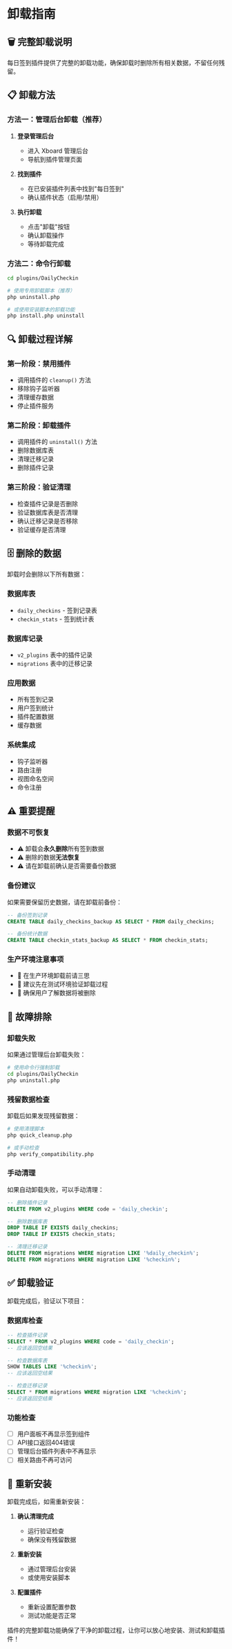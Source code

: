 # 卸载指南

## 🗑️ **完整卸载说明**

每日签到插件提供了完整的卸载功能，确保卸载时删除所有相关数据，不留任何残留。

## 📋 **卸载方法**

### **方法一：管理后台卸载（推荐）**

1. **登录管理后台**
   - 进入 Xboard 管理后台
   - 导航到插件管理页面

2. **找到插件**
   - 在已安装插件列表中找到"每日签到"
   - 确认插件状态（启用/禁用）

3. **执行卸载**
   - 点击"卸载"按钮
   - 确认卸载操作
   - 等待卸载完成

### **方法二：命令行卸载**

```bash
cd plugins/DailyCheckin

# 使用专用卸载脚本（推荐）
php uninstall.php

# 或使用安装脚本的卸载功能
php install.php uninstall
```

## 🔍 **卸载过程详解**

### **第一阶段：禁用插件**
- 调用插件的 `cleanup()` 方法
- 移除钩子监听器
- 清理缓存数据
- 停止插件服务

### **第二阶段：卸载插件**
- 调用插件的 `uninstall()` 方法
- 删除数据库表
- 清理迁移记录
- 删除插件记录

### **第三阶段：验证清理**
- 检查插件记录是否删除
- 验证数据库表是否清理
- 确认迁移记录是否移除
- 验证缓存是否清理

## 🗄️ **删除的数据**

卸载时会删除以下所有数据：

### **数据库表**
- `daily_checkins` - 签到记录表
- `checkin_stats` - 签到统计表

### **数据库记录**
- `v2_plugins` 表中的插件记录
- `migrations` 表中的迁移记录

### **应用数据**
- 所有签到记录
- 用户签到统计
- 插件配置数据
- 缓存数据

### **系统集成**
- 钩子监听器
- 路由注册
- 视图命名空间
- 命令注册

## ⚠️ **重要提醒**

### **数据不可恢复**
- ⚠️ 卸载会**永久删除**所有签到数据
- ⚠️ 删除的数据**无法恢复**
- ⚠️ 请在卸载前确认是否需要备份数据

### **备份建议**
如果需要保留历史数据，请在卸载前备份：

```sql
-- 备份签到记录
CREATE TABLE daily_checkins_backup AS SELECT * FROM daily_checkins;

-- 备份统计数据
CREATE TABLE checkin_stats_backup AS SELECT * FROM checkin_stats;
```

### **生产环境注意事项**
- 🚨 在生产环境卸载前请三思
- 🚨 建议先在测试环境验证卸载过程
- 🚨 确保用户了解数据将被删除

## 🔧 **故障排除**

### **卸载失败**
如果通过管理后台卸载失败：

```bash
# 使用命令行强制卸载
cd plugins/DailyCheckin
php uninstall.php
```

### **残留数据检查**
卸载后如果发现残留数据：

```bash
# 使用清理脚本
php quick_cleanup.php

# 或手动检查
php verify_compatibility.php
```

### **手动清理**
如果自动卸载失败，可以手动清理：

```sql
-- 删除插件记录
DELETE FROM v2_plugins WHERE code = 'daily_checkin';

-- 删除数据库表
DROP TABLE IF EXISTS daily_checkins;
DROP TABLE IF EXISTS checkin_stats;

-- 清理迁移记录
DELETE FROM migrations WHERE migration LIKE '%daily_checkin%';
DELETE FROM migrations WHERE migration LIKE '%checkin%';
```

## ✅ **卸载验证**

卸载完成后，验证以下项目：

### **数据库检查**
```sql
-- 检查插件记录
SELECT * FROM v2_plugins WHERE code = 'daily_checkin';
-- 应该返回空结果

-- 检查数据库表
SHOW TABLES LIKE '%checkin%';
-- 应该返回空结果

-- 检查迁移记录
SELECT * FROM migrations WHERE migration LIKE '%checkin%';
-- 应该返回空结果
```

### **功能检查**
- [ ] 用户面板不再显示签到组件
- [ ] API接口返回404错误
- [ ] 管理后台插件列表中不再显示
- [ ] 相关路由不再可访问

## 🔄 **重新安装**

卸载完成后，如需重新安装：

1. **确认清理完成**
   - 运行验证检查
   - 确保没有残留数据

2. **重新安装**
   - 通过管理后台安装
   - 或使用安装脚本

3. **配置插件**
   - 重新设置配置参数
   - 测试功能是否正常

插件的完整卸载功能确保了干净的卸载过程，让你可以放心地安装、测试和卸载插件！
